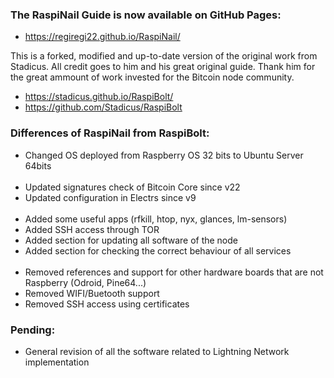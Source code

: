 ### The RaspiNail Guide is now available on GitHub Pages:
* https://regiregi22.github.io/RaspiNail/

This is a forked, modified and up-to-date version of the original work from Stadicus. All credit goes to him and his great original guide. Thank him for the great ammount of work invested for the Bitcoin node community.
* https://stadicus.github.io/RaspiBolt/
* https://github.com/Stadicus/RaspiBolt

### Differences of RaspiNail from RaspiBolt:
* Changed OS deployed from Raspberry OS 32 bits to Ubuntu Server 64bits
<br/><br/>
* Updated signatures check of Bitcoin Core since v22
* Updated configuration in Electrs since v9
<br/><br/>
* Added some useful apps (rfkill, htop, nyx, glances, lm-sensors)
* Added SSH access through TOR
* Added section for updating all software of the node
* Added section for checking the correct behaviour of all services
<br/><br/>
* Removed references and support for other hardware boards that are not Raspberry (Odroid, Pine64...)
* Removed WIFI/Buetooth support
* Removed SSH access using certificates

### Pending:
* General revision of all the software related to Lightning Network implementation
